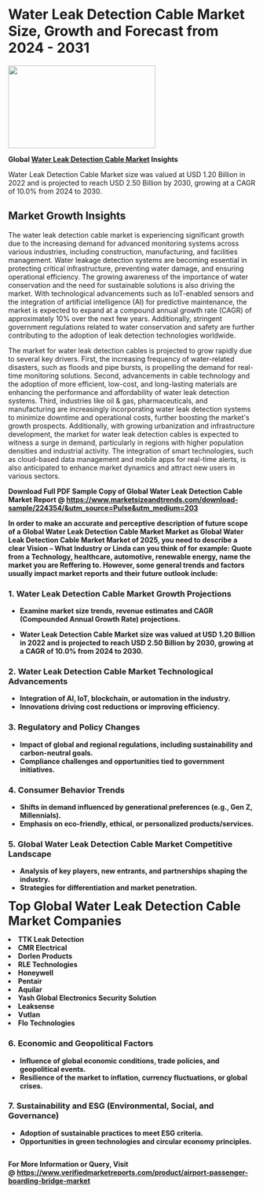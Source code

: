 <H1>Water Leak Detection Cable Market Size, Growth and Forecast from 2024 - 2031</H1><img class="aligncenter size-medium wp-image-584254" src="https://thirdeyenews.in/wp-content/uploads/2024/09/Global-Market-Research-300x168.jpeg" alt="" width="300" height="168" /><p><strong>Global&nbsp;<a href="https://www.marketsizeandtrends.com/download-sample/224354/&amp;utm_source=Pulse&amp;utm_medium=203">Water Leak Detection Cable Market</a> Insights</strong></p><p>Water Leak Detection Cable Market size was valued at USD 1.20 Billion in 2022 and is projected to reach USD 2.50 Billion by 2030, growing at a CAGR of 10.0% from 2024 to 2030.</p><p><h2>Market Growth Insights</h2> <p>The water leak detection cable market is experiencing significant growth due to the increasing demand for advanced monitoring systems across various industries, including construction, manufacturing, and facilities management. Water leakage detection systems are becoming essential in protecting critical infrastructure, preventing water damage, and ensuring operational efficiency. The growing awareness of the importance of water conservation and the need for sustainable solutions is also driving the market. With technological advancements such as IoT-enabled sensors and the integration of artificial intelligence (AI) for predictive maintenance, the market is expected to expand at a compound annual growth rate (CAGR) of approximately 10% over the next few years. Additionally, stringent government regulations related to water conservation and safety are further contributing to the adoption of leak detection technologies worldwide.</p> <p><strong></strong></p> <p>The market for water leak detection cables is projected to grow rapidly due to several key drivers. First, the increasing frequency of water-related disasters, such as floods and pipe bursts, is propelling the demand for real-time monitoring solutions. Second, advancements in cable technology and the adoption of more efficient, low-cost, and long-lasting materials are enhancing the performance and affordability of water leak detection systems. Third, industries like oil & gas, pharmaceuticals, and manufacturing are increasingly incorporating water leak detection systems to minimize downtime and operational costs, further boosting the market's growth prospects. Additionally, with growing urbanization and infrastructure development, the market for water leak detection cables is expected to witness a surge in demand, particularly in regions with higher population densities and industrial activity. The integration of smart technologies, such as cloud-based data management and mobile apps for real-time alerts, is also anticipated to enhance market dynamics and attract new users in various sectors. <p><strong></p><p><span class=""><strong>Download Full PDF Sample Copy of Global Water Leak Detection Cable Market Report</strong> @ <a href="https://www.marketsizeandtrends.com/download-sample/224354/&amp;utm_source=Pulse&amp;utm_medium=203" target="_blank">https://www.marketsizeandtrends.com/download-sample/224354/&amp;utm_source=Pulse&amp;utm_medium=203</a></span></p><p>In order to make an accurate and perceptive description of future scope of a Global&nbsp;Water Leak Detection Cable Market Market as Global&nbsp;Water Leak Detection Cable Market Market of 2025, you need to describe a clear Vision &ndash; What Industry or Linda can you think of for example: Quote from a Technology, healthcare, automotive, renewable energy, name the market you are Reffering to. However, some general trends and factors usually impact market reports and their future outlook include:</p><h3>1.&nbsp;<strong>Water Leak Detection Cable Market Growth Projections</strong></h3><ul><li>Examine market size trends, revenue estimates and CAGR (Compounded Annual Growth Rate) projections.</li><li><p>Water Leak Detection Cable Market size was valued at USD 1.20 Billion in 2022 and is projected to reach USD 2.50 Billion by 2030, growing at a CAGR of 10.0% from 2024 to 2030.</p></li></ul><h3>2.&nbsp;<strong>Water Leak Detection Cable Market Technological Advancements</strong></h3><ul><li>Integration of AI, IoT, blockchain, or automation in the industry.</li><li>Innovations driving cost reductions or improving efficiency.</li></ul><h3>3.&nbsp;<strong>Regulatory and Policy Changes</strong></h3><ul><li>Impact of global and regional regulations, including sustainability and carbon-neutral goals.</li><li>Compliance challenges and opportunities tied to government initiatives.</li></ul><h3>4.&nbsp;<strong>Consumer Behavior Trends</strong></h3><ul><li>Shifts in demand influenced by generational preferences (e.g., Gen Z, Millennials).</li><li>Emphasis on eco-friendly, ethical, or personalized products/services.</li></ul><h3>5.&nbsp;<strong>Global Water Leak Detection Cable Market Competitive Landscape</strong></h3><ul><li>Analysis of key players, new entrants, and partnerships shaping the industry.</li><li>Strategies for differentiation and market penetration.</li></ul><p data-pm-slice="1 1 []"><span style="color: inherit; font-family: inherit; font-size: 25px;">Top Global Water Leak Detection Cable Market Companies</span></p><div class="" data-test-id=""><p><li>TTK Leak Detection</li><li> CMR Electrical</li><li> Dorlen Products</li><li> RLE Technologies</li><li> Honeywell</li><li> Pentair</li><li> Aquilar</li><li> Yash Global Electronics Security Solution</li><li> Leaksense</li><li> Vutlan</li><li> Flo Technologies</li></p></div><h3>6.&nbsp;<strong>Economic and Geopolitical Factors</strong></h3><ul><li>Influence of global economic conditions, trade policies, and geopolitical events.</li><li>Resilience of the market to inflation, currency fluctuations, or global crises.</li></ul><h3>7.&nbsp;<strong>Sustainability and ESG (Environmental, Social, and Governance)</strong></h3><ul><li>Adoption of sustainable practices to meet ESG criteria.</li><li>Opportunities in green technologies and circular economy principles.</li></ul><h2><strong style="font-size: 14px;">For More Information or Query, Visit @&nbsp;</strong><a style="background-color: #ffffff; font-size: 14px;" href="https://www.marketsizeandtrends.com/report/water-leak-detection-cable-market/" target="_blank">https://www.verifiedmarketreports.com/product/airport-passenger-boarding-bridge-market</a></h2>
